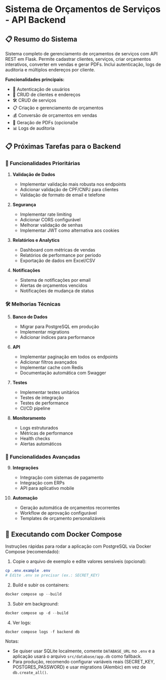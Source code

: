 # Sistema de Orçamentos de Serviços - API Backend

## 📋 Resumo do Sistema

Sistema completo de gerenciamento de orçamentos de serviços com API REST em Flask. Permite cadastrar clientes, serviços, criar orçamentos interativos, converter em vendas e gerar PDFs. Inclui autenticação, logs de auditoria e múltiplos endereços por cliente.

**Funcionalidades principais:**
- 🔐 Autenticação de usuários
- 👥 CRUD de clientes e endereços
- 🛠️ CRUD de serviços
- 📋 Criação e gerenciamento de orçamentos
- 💰 Conversão de orçamentos em vendas
- 📄 Geração de PDFs (opcional)e
- 📊 Logs de auditoria


## 📋 Próximas Tarefas para o Backend

### 🚀 Funcionalidades Prioritárias
1. **Validação de Dados**
   - Implementar validação mais robusta nos endpoints
   - Adicionar validação de CPF/CNPJ para clientes
   - Validação de formato de email e telefone

2. **Segurança**
   - Implementar rate limiting
   - Adicionar CORS configurável
   - Melhorar validação de senhas
   - Implementar JWT como alternativa aos cookies

3. **Relatórios e Analytics**
   - Dashboard com métricas de vendas
   - Relatórios de performance por período
   - Exportação de dados em Excel/CSV

4. **Notificações**
   - Sistema de notificações por email
   - Alertas de orçamentos vencidos
   - Notificações de mudança de status

### 🛠️ Melhorias Técnicas
5. **Banco de Dados**
   - Migrar para PostgreSQL em produção
   - Implementar migrations
   - Adicionar índices para performance

6. **API**
   - Implementar paginação em todos os endpoints
   - Adicionar filtros avançados
   - Implementar cache com Redis
   - Documentação automática com Swagger

7. **Testes**
   - Implementar testes unitários
   - Testes de integração
   - Testes de performance
   - CI/CD pipeline

8. **Monitoramento**
   - Logs estruturados
   - Métricas de performance
   - Health checks
   - Alertas automáticos

### 📱 Funcionalidades Avançadas
9. **Integrações**
   - Integração com sistemas de pagamento
   - Integração com ERPs
   - API para aplicativo mobile

10. **Automação**
    - Geração automática de orçamentos recorrentes
    - Workflow de aprovação configurável
    - Templates de orçamento personalizáveis

## 🚀 Executando com Docker Compose

Instruções rápidas para rodar a aplicação com PostgreSQL via Docker Compose (recomendado):

1. Copie o arquivo de exemplo e edite valores sensíveis (opcional):

```powershell
cp .env.example .env
# Edite .env se precisar (ex.: SECRET_KEY)
```

2. Build e subir os containers:

```powershell
docker compose up --build
```

3. Subir em background:

```powershell
docker compose up -d --build
```

4. Ver logs:

```powershell
docker compose logs -f backend db
```

Notas:
- Se quiser usar SQLite localmente, comente `DATABASE_URL` no `.env` e a aplicação usará o arquivo `src/database/app.db` como fallback.
- Para produção, recomendo configurar variáveis reais (SECRET_KEY, POSTGRES_PASSWORD) e usar migrations (Alembic) em vez de `db.create_all()`.
